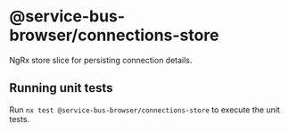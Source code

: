 # @service-bus-browser/connections-store

NgRx store slice for persisting connection details.

## Running unit tests

Run `nx test @service-bus-browser/connections-store` to execute the unit tests.

